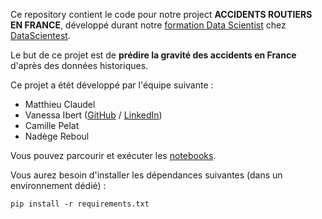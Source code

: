 Ce repository contient le code pour notre project **ACCIDENTS ROUTIERS EN FRANCE**, développé durant notre [formation Data Scientist](https://datascientest.com/en/data-scientist-course) chez [DataScientest](https://datascientest.com/).

Le but de ce projet est de  **prédire la gravité des accidents en France** d'après des données historiques.

Ce projet a étét développé par l'équipe suivante : 

- Matthieu Claudel 
- Vanessa Ibert ([GitHub](https://github.com/Vanessa-DS) / [LinkedIn](http://www.linkedin.com/in/vanessa-ibert))
- Camille Pelat 
- Nadège Reboul 

Vous pouvez parcourir et exécuter les [notebooks](./notebooks). 

Vous aurez besoin d'installer les dépendances suivantes (dans un environnement dédié) :

```
pip install -r requirements.txt
```
